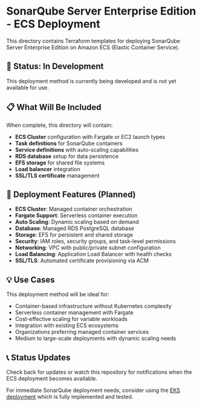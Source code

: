 # SonarQube Server Enterprise Edition - ECS Deployment

This directory contains Terraform templates for deploying SonarQube Server Enterprise Edition on Amazon ECS (Elastic Container Service).

## 🚧 Status: In Development

This deployment method is currently being developed and is not yet available for use.

## 📋 What Will Be Included

When complete, this directory will contain:

- **ECS Cluster** configuration with Fargate or EC2 launch types
- **Task definitions** for SonarQube containers
- **Service definitions** with auto-scaling capabilities
- **RDS database** setup for data persistence
- **EFS storage** for shared file systems
- **Load balancer** integration
- **SSL/TLS certificate** management

## 🎯 Deployment Features (Planned)

- **ECS Cluster**: Managed container orchestration
- **Fargate Support**: Serverless container execution
- **Auto Scaling**: Dynamic scaling based on demand
- **Database**: Managed RDS PostgreSQL database
- **Storage**: EFS for persistent and shared storage
- **Security**: IAM roles, security groups, and task-level permissions
- **Networking**: VPC with public/private subnet configuration
- **Load Balancing**: Application Load Balancer with health checks
- **SSL/TLS**: Automated certificate provisioning via ACM

## 💡 Use Cases

This deployment method will be ideal for:

- Container-based infrastructure without Kubernetes complexity
- Serverless container management with Fargate
- Cost-effective scaling for variable workloads
- Integration with existing ECS ecosystems
- Organizations preferring managed container services
- Medium to large-scale deployments with dynamic scaling needs

## 📞 Status Updates

Check back for updates or watch this repository for notifications when the ECS deployment becomes available.

For immediate SonarQube deployment needs, consider using the [EKS deployment](../eks/README.md) which is fully implemented and tested.
